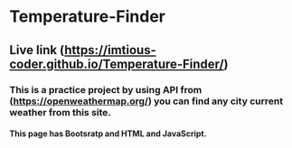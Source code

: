 # Temperature-Finder

## Live link (https://imtious-coder.github.io/Temperature-Finder/)

### This is a practice project by using API from (https://openweathermap.org/) you can find any city current weather from this site.

#### This page has Bootsratp and HTML and JavaScript.
